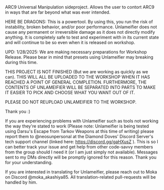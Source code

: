 ARC9 Universal Manipulation sideproject. Allows the user to contort ARC9 in ways that are far beyond what was ever intended.

HERE BE DRAGONS: This is a powertool. By using this, you run the risk of instability, broken behavior, and/or poor performance. Unlameifier does not cause any permanent or irreversible damage as it does not directly modify anything. It is completely safe to test and experiment with in its current state and will continue to be so even when it is released on workshop.

UPD: 1/28/2025: We are making necessary preparations for Workshop Release. Please bear in mind that presets using Unlameifier may breaking during this time.

THIS PROJECT IS NOT FINISHED (But we are working as quickly as we can). THIS WILL ALL BE UPLOADED TO THE WORKSHOP WHEN IT HAS REACHED A POINT OF GENERAL COMPLETION. FURTHERMORE, THE CONTENTS OF UNLAMEIFIER WILL BE SEPARATED INTO PARTS TO MAKE IT EASIER TO PICK AND CHOOSE WHAT YOU WANT OUT OF IT.

PLEASE DO NOT REUPLOAD UNLAMEIFIER TO THE WORKSHOP.

Thank you :)

If you are experiencing problems with Unlameifier such as tools not working the way they're stated to work (Please note: Unlameifier is being tested using Darsu's Escape from Tarkov Weapons at this time of writing) please report them to @neosunpersonal at the Diamond Doves' Discord Server's tech support channel (linked here: https://discord.gg/gaHXusZ ). This is so I can better track your issue and get help from other code-savvy members from the group should I need it (or I am just simply not available). Messages sent to my DMs directly will be promptly ignored for this reason. Thank you for your understanding.

If you are interested in translating for Unlameifier, please reach out to Moka on Discord @moka_akashiya85. All translation-related pull-requests will be handled by him.
